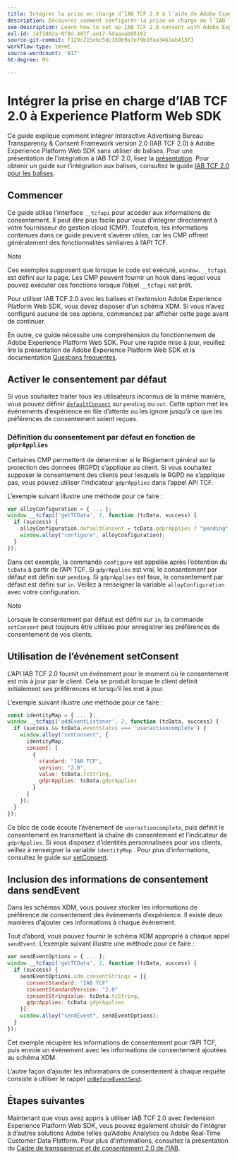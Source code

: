 ```yaml
---
title: Intégrer la prise en charge d’IAB TCF 2.0 à l’aide de Adobe Experience Platform Web SDK
description: Découvrez comment configurer la prise en charge de l’IAB TCF 2.0 pour votre site web sans utiliser de balises.
seo-description: Learn how to set up IAB TCF 2.0 consent with Adobe Experience Platform Web SDK
exl-id: 14f1802a-0f8d-487f-ae17-5daaaab05162
source-git-commit: f129c215ebc5dc169b9a7ef9b3faa3463ab413f3
workflow-type: tm+mt
source-wordcount: '617'
ht-degree: 0%

---
```


# Intégrer la prise en charge d’IAB TCF 2.0 à Experience Platform Web SDK

Ce guide explique comment intégrer Interactive Advertising Bureau Transparency &amp; Consent Framework version 2.0 (IAB TCF 2.0) à Adobe Experience Platform Web SDK sans utiliser de balises. Pour une présentation de l’intégration à IAB TCF 2.0, lisez la [présentation](./overview.md). Pour obtenir un guide sur l’intégration aux balises, consultez le guide [IAB TCF 2.0 pour les balises](./with-tags.md).

## Commencer

Ce guide utilise l’interface `__tcfapi` pour accéder aux informations de consentement. Il peut être plus facile pour vous d’intégrer directement à votre fournisseur de gestion cloud (CMP). Toutefois, les informations contenues dans ce guide peuvent s’avérer utiles, car les CMP offrent généralement des fonctionnalités similaires à l’API TCF.

>[!NOTE]
>
>Ces exemples supposent que lorsque le code est exécuté, `window.__tcfapi` est défini sur la page. Les CMP peuvent fournir un hook dans lequel vous pouvez exécuter ces fonctions lorsque l’objet `__tcfapi` est prêt.

Pour utiliser IAB TCF 2.0 avec les balises et l’extension Adobe Experience Platform Web SDK, vous devez disposer d’un schéma XDM. Si vous n’avez configuré aucune de ces options, commencez par afficher cette page avant de continuer.

En outre, ce guide nécessite une compréhension du fonctionnement de Adobe Experience Platform Web SDK. Pour une rapide mise à jour, veuillez lire la présentation de Adobe Experience Platform Web SDK [](../../home.md) et la documentation [Questions fréquentes](../../faq.md).

## Activer le consentement par défaut

Si vous souhaitez traiter tous les utilisateurs inconnus de la même manière, vous pouvez définir [`defaultConsent`](/help/web-sdk/commands/configure/defaultconsent.md) sur `pending` ou `out`. Cette option met les événements d’expérience en file d’attente ou les ignore jusqu’à ce que les préférences de consentement soient reçues.

### Définition du consentement par défaut en fonction de `gdprApplies`

Certaines CMP permettent de déterminer si le Règlement général sur la protection des données (RGPD) s’applique au client. Si vous souhaitez supposer le consentement des clients pour lesquels le RGPD ne s’applique pas, vous pouvez utiliser l’indicateur `gdprApplies` dans l’appel API TCF.

L’exemple suivant illustre une méthode pour ce faire :

```javascript
var alloyConfiguration = { ... };
window.__tcfapi('getTCData', 2, function (tcData, success) {
  if (success) {
    alloyConfiguration.defaultConsent = tcData.gdprApplies ? "pending" : "in";
    window.alloy("configure", alloyConfiguration);
  }
});
```

Dans cet exemple, la commande `configure` est appelée après l’obtention du `tcData` à partir de l’API TCF. Si `gdprApplies` est vrai, le consentement par défaut est défini sur `pending`. Si `gdprApplies` est faux, le consentement par défaut est défini sur `in`. Veillez à renseigner la variable `alloyConfiguration` avec votre configuration.

>[!NOTE]
>
>Lorsque le consentement par défaut est défini sur `in`, la commande `setConsent` peut toujours être utilisée pour enregistrer les préférences de consentement de vos clients.

## Utilisation de l’événement setConsent

L’API IAB TCF 2.0 fournit un événement pour le moment où le consentement est mis à jour par le client. Cela se produit lorsque le client définit initialement ses préférences et lorsqu’il les met à jour.

L’exemple suivant illustre une méthode pour ce faire :

```javascript
const identityMap = { ... };
window.__tcfapi('addEventListener', 2, function (tcData, success) {
  if (success && tcData.eventStatus === 'useractioncomplete') {
    window.alloy("setConsent", {
      identityMap,
      consent: [
        {
          standard: "IAB TCF",
          version: "2.0",
          value: tcData.tcString,
          gdprApplies: tcData.gdprApplies
        }
      ]
    });
  }
});
```

Ce bloc de code écoute l’événement de `useractioncomplete`, puis définit le consentement en transmettant la chaîne de consentement et l’indicateur de `gdprApplies`. Si vous disposez d’identités personnalisées pour vos clients, veillez à renseigner la variable `identityMap` . Pour plus d’informations, consultez le guide sur [setConsent](../../../web-sdk/commands/setconsent.md).

## Inclusion des informations de consentement dans sendEvent

Dans les schémas XDM, vous pouvez stocker les informations de préférence de consentement des événements d’expérience. Il existe deux manières d’ajouter ces informations à chaque événement.

Tout d’abord, vous pouvez fournir le schéma XDM approprié à chaque appel `sendEvent`. L’exemple suivant illustre une méthode pour ce faire :

```javascript
var sendEventOptions = { ... };
window.__tcfapi('getTCData', 2, function (tcData, success) {
  if (success) {
    sendEventOptions.xdm.consentStrings = [{
      consentStandard: "IAB TCF"
      consentStandardVersion: "2.0"
      consentStringValue: tcData.tcString,
      gdprApplies: tcData.gdprApplies
    }];
    window.alloy("sendEvent", sendEventOptions);
  }
});
```

Cet exemple récupère les informations de consentement pour l’API TCF, puis envoie un événement avec les informations de consentement ajoutées au schéma XDM.

L’autre façon d’ajouter les informations de consentement à chaque requête consiste à utiliser le rappel [`onBeforeEventSend`](/help/web-sdk/commands/configure/onbeforeeventsend.md).

## Étapes suivantes

Maintenant que vous avez appris à utiliser IAB TCF 2.0 avec l’extension Experience Platform Web SDK, vous pouvez également choisir de l’intégrer à d’autres solutions Adobe telles qu’Adobe Analytics ou Adobe Real-Time Customer Data Platform. Pour plus d’informations, consultez la présentation du [Cadre de transparence et de consentement 2.0 de l’IAB](./overview.md).
